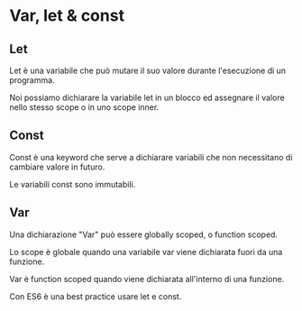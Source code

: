 # Var, let & const

## Let

Let è una variabile che può mutare il suo valore durante l'esecuzione di un programma.

Noi possiamo dichiarare la variabile let in un blocco ed assegnare il valore nello stesso scope o in uno scope inner.

## Const

Const è una keyword che serve a dichiarare variabili che non necessitano di cambiare valore in futuro.

Le variabili const sono immutabili.

## Var

Una dichiarazione "Var" può essere globally scoped, o function scoped.

Lo scope è globale quando una variabile var viene dichiarata fuori da una funzione.

Var è function scoped quando viene dichiarata all'interno di una funzione.

Con ES6 è una best practice usare let e const.
